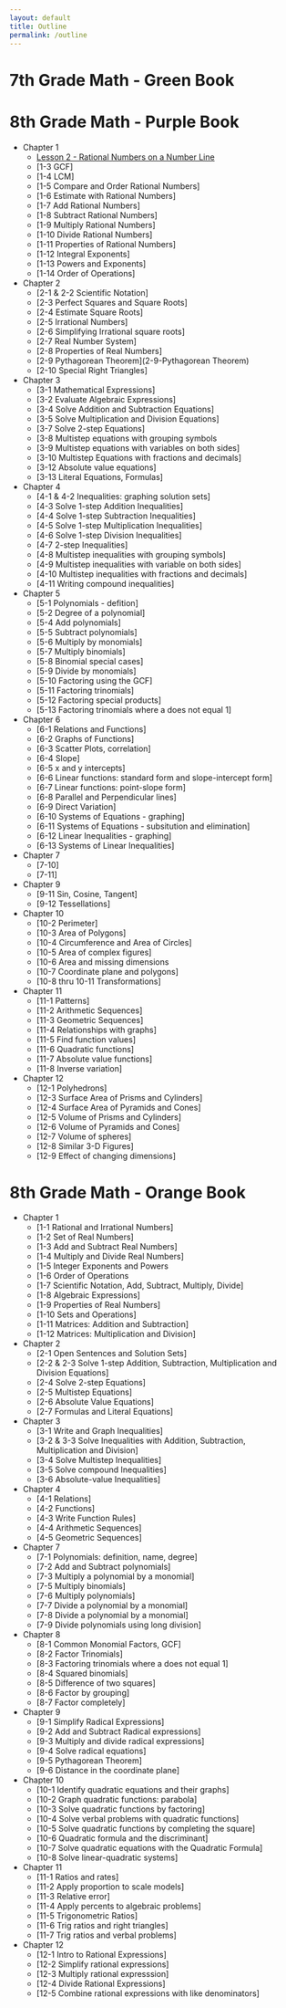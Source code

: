 ```yaml
---
layout: default
title: Outline
permalink: /outline
---
```

# 7th Grade Math - Green Book

# 8th Grade Math - Purple Book

* Chapter 1
    * [Lesson 2 - Rational Numbers on a Number Line](1-2-Rational-Numbers-Number-Line)
    * [1-3 GCF]
    * [1-4 LCM]
    * [1-5 Compare and Order Rational Numbers]
    * [1-6 Estimate with Rational Numbers]
    * [1-7 Add Rational Numbers]
    * [1-8 Subtract Rational Numbers]
    * [1-9 Multiply Rational Numbers]
    * [1-10 Divide Rational Numbers]
    * [1-11 Properties of Rational Numbers]
    * [1-12 Integral Exponents]
    * [1-13 Powers and Exponents]
    * [1-14 Order of Operations]
 * Chapter 2
    * [2-1 & 2-2 Scientific Notation]
    * [2-3 Perfect Squares and Square Roots]
    * [2-4 Estimate Square Roots]
    * [2-5 Irrational Numbers]
    * [2-6 Simplifying Irrational square roots]
    * [2-7 Real Number System]
    * [2-8 Properties of Real Numbers]
    * [2-9 Pythagorean Theorem](2-9-Pythagorean Theorem)
    * [2-10 Special Right Triangles]
 * Chapter 3
    * [3-1 Mathematical Expressions]
    * [3-2 Evaluate Algebraic Expressions]
    * [3-4 Solve Addition and Subtraction Equations]
    * [3-5 Solve Multiplication and Division Equations]
    * [3-7 Solve 2-step Equations]
    * [3-8 Multistep equations with grouping symbols
    * [3-9 Multistep equations with variables on both sides]
    * [3-10 Multistep Equations with fractions and decimals]
    * [3-12 Absolute value equations]
    * [3-13 Literal Equations, Formulas]
 * Chapter 4
    * [4-1 & 4-2 Inequalities: graphing solution sets]
    * [4-3 Solve 1-step Addition Inequalities]
    * [4-4 Solve 1-step Subtraction Inequalities]
    * [4-5 Solve 1-step Multiplication Inequalities]
    * [4-6 Solve 1-step Division Inequalities]
    * [4-7 2-step Inequalities]
    * [4-8 Multistep inequalities with grouping symbols]
    * [4-9 Multistep inequalities with variable on both sides]
    * [4-10 Multistep inequalities with fractions and decimals]
    * [4-11 Writing compound inequalities]
 * Chapter 5
    * [5-1 Polynomials - defition]
    * [5-2 Degree of a polynomial]
    * [5-4 Add polynomials]
    * [5-5 Subtract polynomials]
    * [5-6 Multiply by monomials]
    * [5-7 Multiply binomials]
    * [5-8 Binomial special cases]
    * [5-9 Divide by monomials]
    * [5-10 Factoring using the GCF]
    * [5-11 Factoring trinomials]
    * [5-12 Factoring special products]
    * [5-13 Factoring trinomials where a does not equal 1]
  * Chapter 6
    * [6-1 Relations and Functions]
    * [6-2 Graphs of Functions]
    * [6-3 Scatter Plots, correlation]
    * [6-4 Slope]
    * [6-5 x and y intercepts]
    * [6-6 Linear functions: standard form and slope-intercept form]
    * [6-7 Linear functions: point-slope form]
    * [6-8 Parallel and Perpendicular lines]
    * [6-9 Direct Variation]
    * [6-10 Systems of Equations - graphing]
    * [6-11 Systems of Equations - subsitution and elimination]
    * [6-12 Linear Inequalities - graphing]
    * [6-13 Systems of Linear Inequalities]
  * Chapter 7
    * [7-10]
    * [7-11]
  * Chapter 9
    * [9-11 Sin, Cosine, Tangent]
    * [9-12 Tessellations]
  * Chapter 10
    * [10-2 Perimeter]
    * [10-3 Area of Polygons]
    * [10-4 Circumference and Area of Circles]
    * [10-5 Area of complex figures]
    * [10-6 Area and missing dimensions
    * [10-7 Coordinate plane and polygons]
    * [10-8 thru 10-11 Transformations]
 * Chapter 11
    * [11-1 Patterns]
    * [11-2 Arithmetic Sequences]
    * [11-3 Geometric Sequences]
    * [11-4 Relationships with graphs]
    * [11-5 Find function values]
    * [11-6 Quadratic functions]
    * [11-7 Absolute value functions]
    * [11-8 Inverse variation]
 * Chapter 12
    * [12-1 Polyhedrons]
    * [12-3 Surface Area of Prisms and Cylinders]
    * [12-4 Surface Area of Pyramids and Cones]
    * [12-5 Volume of Prisms and Cylinders]
    * [12-6 Volume of Pyramids and Cones]
    * [12-7 Volume of spheres]
    * [12-8 Similar 3-D Figures]
    * [12-9 Effect of changing dimensions]
 

# 8th Grade Math - Orange Book
* Chapter 1
   * [1-1 Rational and Irrational Numbers]
   * [1-2 Set of Real Numbers]
   * [1-3 Add and Subtract Real Numbers]
   * [1-4 Multiply and Divide Real Numbers]
   * [1-5 Integer Exponents and Powers
   * [1-6 Order of Operations
   * [1-7 Scientific Notation, Add, Subtract, Multiply, Divide]
   * [1-8 Algebraic Expressions]
   * [1-9 Properties of Real Numbers]
   * [1-10 Sets and Operations]
   * [1-11 Matrices: Addition and Subtraction]
   * [1-12 Matrices: Multiplication and Division]
 * Chapter 2
   * [2-1 Open Sentences and Solution Sets]
   * [2-2 & 2-3 Solve 1-step Addition, Subtraction, Multiplication and Division Equations]
   * [2-4 Solve 2-step Equations]
   * [2-5 Multistep Equations]
   * [2-6 Absolute Value Equations]
   * [2-7 Formulas and Literal Equations]
 * Chapter 3
   * [3-1 Write and Graph Inequalities]
   * [3-2 & 3-3 Solve Inequalities with Addition, Subtraction, Multiplication and Division]
   * [3-4 Solve Multistep Inequalities]
   * [3-5 Solve compound Inequalities]
   * [3-6 Absolute-value Inequalities]
 * Chapter 4
   * [4-1 Relations]
   * [4-2 Functions]
   * [4-3 Write Function Rules]
   * [4-4 Arithmetic Sequences]
   * [4-5 Geometric Sequences]
 * Chapter 7
   * [7-1 Polynomials: definition, name, degree]
   * [7-2 Add and Subtract polynomials]
   * [7-3 Multiply a polynomial by a monomial]
   * [7-5 Multiply binomials]
   * [7-6 Multiply polynomials]
   * [7-7 Divide a polynomial by a monomial]
   * [7-8 Divide a polynomial by a monomial]
   * [7-9 Divide polynomials using long division]
 * Chapter 8
   * [8-1 Common Monomial Factors, GCF]
   * [8-2 Factor Trinomials]
   * [8-3 Factoring trinomials where a does not equal 1]
   * [8-4 Squared binomials]
   * [8-5 Difference of two squares]
   * [8-6 Factor by grouping]
   * [8-7 Factor completely]
 * Chapter 9
   * [9-1 Simplify Radical Expressions]
   * [9-2 Add and Subtract Radical expressions]
   * [9-3 Multiply and divide radical expressions]
   * [9-4 Solve radical equations]
   * [9-5 Pythagorean Theorem]
   * [9-6 Distance in the coordinate plane]
 * Chapter 10
   * [10-1 Identify quadratic equations and their graphs]
   * [10-2 Graph quadratic functions: parabola]
   * [10-3 Solve quadratic functions by factoring]
   * [10-4 Solve verbal problems with quadratic functions]
   * [10-5 Solve quadratic functions by completing the square]
   * [10-6 Quadratic formula and the discriminant]
   * [10-7 Solve quadratic equations with the Quadratic Formula]
   * [10-8 Solve linear-quadratic systems]
 * Chapter 11
   * [11-1 Ratios and rates]
   * [11-2 Apply proportion to scale models]
   * [11-3 Relative error]
   * [11-4 Apply percents to algebraic problems]
   * [11-5 Trigonometric Ratios]
   * [11-6 Trig ratios and right triangles]
   * [11-7 Trig ratios and verbal problems]
 * Chapter 12
   * [12-1 Intro to Rational Expressions]
   * [12-2 Simplify rational expressions]
   * [12-3 Multiply rational expresssion]
   * [12-4 Divide Rational Expressions]
   * [12-5 Combine rational expressions with like denominators]
